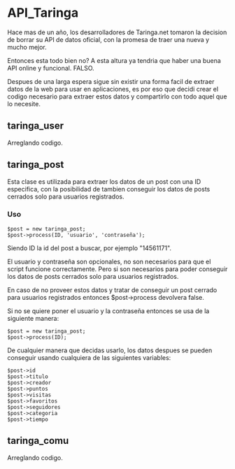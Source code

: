 API_Taringa
===========

Hace mas de un año, los desarrolladores de Taringa.net tomaron la decision de borrar su API de datos oficial, con la promesa de traer una nueva y mucho mejor. 

Entonces esta todo bien no? A esta altura ya tendria que haber una buena API online y funcional. FALSO.

Despues de una larga espera sigue sin existir una forma facil de extraer datos de la web para usar en aplicaciones, es por eso que decidi crear el codigo necesario para extraer estos datos y compartirlo con todo aquel que lo necesite.

taringa_user
-------

Arreglando codigo.

taringa_post
-------
Esta clase es utilizada para extraer los datos de un post con una ID especifica, con la posibilidad de tambien conseguir los datos de posts cerrados solo para usuarios registrados.

### Uso

    $post = new taringa_post;
    $post->process(ID, 'usuario', 'contraseña');

Siendo ID la id del post a buscar, por ejemplo "14561171".

El usuario y contraseña son opcionales, no son necesarios para que el script funcione correctamente. Pero si son necesarios para poder conseguir los datos de posts cerrados solo para usuarios registrados.

En caso de no proveer estos datos y tratar de conseguir un post cerrado para usuarios registrados entonces $post->process devolvera false.

Si no se quiere poner el usuario y la contraseña entonces se usa de la siguiente manera:

    $post = new taringa_post;
    $post->process(ID);
    
De cualquier manera que decidas usarlo, los datos despues se pueden conseguir usando cualquiera de las siguientes variables:

    $post->id
    $post->titulo
    $post->creador
    $post->puntos
    $post->visitas
    $post->favoritos
    $post->seguidores
    $post->categoria
    $post->tiempo

taringa_comu
-------

Arreglando codigo.
